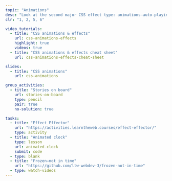 ```yaml
---
topic: "Animations"
desc: "Look at the second major CSS effect type: animations—auto-playing, keyframes & complex effects."
clr: "1, 2, 5, 6"

video_tutorials:
  - title: "CSS animations & effects"
    url: css-animations-effects
    highlight: true
    videos: true
  - title: "CSS animations & effects cheat sheet"
    url: css-animations-effects-cheat-sheet

slides:
  - title: "CSS animations"
    url: css-animations

group_activities:
  - title: "Stories on board"
    url: stories-on-board
    type: pencil
    pair: true
    no-solution: true

tasks:
  - title: "Effect Effector"
    url: "https://activities.learntheweb.courses/effect-effector/"
    type: activity
  - title: "Animated clock"
    type: lesson
    url: animated-clock
    submit: code
  - type: blank
  - title: "Frozen—not in time"
    url: "https://github.com/ltw-webdev-3/frozen-not-in-time"
  - type: watch-videos
---
```

